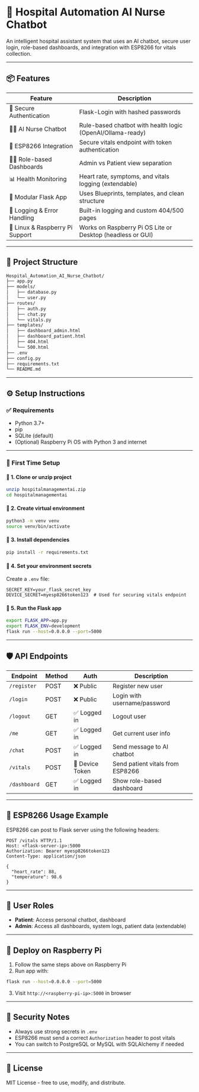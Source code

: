 # 🏥 Hospital Automation AI Nurse Chatbot

An intelligent hospital assistant system that uses an AI chatbot, secure user login, role-based dashboards, and integration with ESP8266 for vitals collection.

---

## 📦 Features

| Feature                          | Description                                                                 |
|----------------------------------|-----------------------------------------------------------------------------|
| 🔐 Secure Authentication         | Flask-Login with hashed passwords                                           |
| 👩‍⚕️ AI Nurse Chatbot            | Rule-based chatbot with health logic (OpenAI/Ollama-ready)                 |
| 📡 ESP8266 Integration           | Secure vitals endpoint with token authentication                           |
| 🧑‍⚕️ Role-based Dashboards       | Admin vs Patient view separation                                           |
| 📊 Health Monitoring             | Heart rate, symptoms, and vitals logging (extendable)                      |
| 🧱 Modular Flask App             | Uses Blueprints, templates, and clean structure                            |
| 📜 Logging & Error Handling      | Built-in logging and custom 404/500 pages                                  |
| 🐧 Linux & Raspberry Pi Support | Works on Raspberry Pi OS Lite or Desktop (headless or GUI)                 |

---

## 📁 Project Structure

```bash
Hospital_Automation_AI_Nurse_Chatbot/
├── app.py
├── models/
│   ├── database.py
│   └── user.py
├── routes/
│   ├── auth.py
│   ├── chat.py
│   └── vitals.py
├── templates/
│   ├── dashboard_admin.html
│   ├── dashboard_patient.html
│   ├── 404.html
│   └── 500.html
├── .env
├── config.py
├── requirements.txt
└── README.md
```

---

## ⚙️ Setup Instructions

### ✅ Requirements

- Python 3.7+
- pip
- SQLite (default)
- (Optional) Raspberry Pi OS with Python 3 and internet

---

### 🧪 First Time Setup

#### 🔹 1. Clone or unzip project
```bash
unzip hospitalmanagementai.zip
cd hospitalmanagementai
```

#### 🔹 2. Create virtual environment
```bash
python3 -m venv venv
source venv/bin/activate
```

#### 🔹 3. Install dependencies
```bash
pip install -r requirements.txt
```

#### 🔹 4. Set your environment secrets

Create a `.env` file:

```env
SECRET_KEY=your_flask_secret_key
DEVICE_SECRET=myesp8266token123  # Used for securing vitals endpoint
```

#### 🔹 5. Run the Flask app
```bash
export FLASK_APP=app.py
export FLASK_ENV=development
flask run --host=0.0.0.0 --port=5000
```

---

## 🛡️ API Endpoints

| Endpoint              | Method | Auth           | Description                          |
|----------------------|--------|----------------|--------------------------------------|
| `/register`          | POST   | ❌ Public       | Register new user                    |
| `/login`             | POST   | ❌ Public       | Login with username/password         |
| `/logout`            | GET    | ✅ Logged in    | Logout user                          |
| `/me`                | GET    | ✅ Logged in    | Get current user info                |
| `/chat`              | POST   | ✅ Logged in    | Send message to AI chatbot           |
| `/vitals`            | POST   | 🔐 Device Token | Send patient vitals from ESP8266     |
| `/dashboard`         | GET    | ✅ Logged in    | Show role-based dashboard            |

---

## 📡 ESP8266 Usage Example

ESP8266 can post to Flask server using the following headers:

```http
POST /vitals HTTP/1.1
Host: <flask-server-ip>:5000
Authorization: Bearer myesp8266token123
Content-Type: application/json

{
  "heart_rate": 88,
  "temperature": 98.6
}
```

---

## 👥 User Roles

- **Patient**: Access personal chatbot, dashboard
- **Admin**: Access all dashboards, system logs, patient data (extendable)

---

## 🚀 Deploy on Raspberry Pi

1. Follow the same steps above on Raspberry Pi
2. Run app with:

```bash
flask run --host=0.0.0.0 --port=5000
```

3. Visit `http://<raspberry-pi-ip>:5000` in browser

---

## 🔐 Security Notes

- Always use strong secrets in `.env`
- ESP8266 must send a correct `Authorization` header to post vitals
- You can switch to PostgreSQL or MySQL with SQLAlchemy if needed

---

## 📜 License

MIT License - free to use, modify, and distribute.
